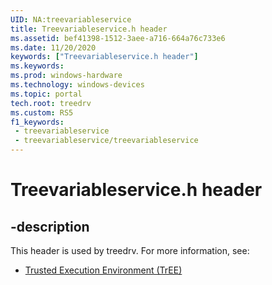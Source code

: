 ```yaml
---
UID: NA:treevariableservice
title: Treevariableservice.h header
ms.assetid: bef41398-1512-3aee-a716-664a76c733e6
ms.date: 11/20/2020
keywords: ["Treevariableservice.h header"]
ms.keywords: 
ms.prod: windows-hardware
ms.technology: windows-devices
ms.topic: portal
tech.root: treedrv
ms.custom: RS5
f1_keywords:
 - treevariableservice
 - treevariableservice/treevariableservice
---
```


# Treevariableservice.h header

## -description

This header is used by treedrv. For more information, see:

- [Trusted Execution Environment (TrEE)](../_treedrv/index.md)<br><br>
